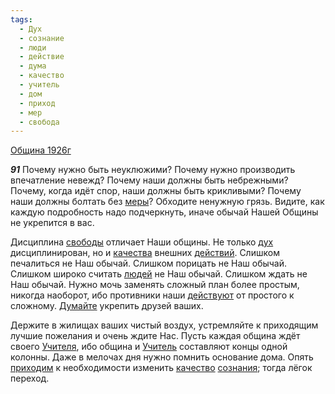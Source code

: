 ```yaml
---
tags:
  - Дух
  - сознание
  - люди
  - действие
  - дума
  - качество
  - учитель
  - дом
  - приход
  - мер
  - свобода
---
```


[Община 1926г](https://127.0.0.1:4002/agni/1926)

___91___
Почему нужно быть неуклюжими? Почему нужно производить впечатление невежд? Почему наши должны быть небрежными? Почему, когда идёт спор, наши должны быть крикливыми? Почему наши должны болтать без [меры](../../../tags/#мер)? Обходите ненужную грязь. Видите, как каждую подробность надо подчеркнуть, иначе обычай Нашей Общины не укрепится в вас.   

Дисциплина [свободы](../../../tags/#свобода) отличает Наши общины. Не только [дух](../../../tags/#Дух) дисциплинирован, но и [качества](../../../tags/#[качество](../../../tags/#качество)) внешних [действий](../../../tags/#действие). Слишком печалиться не Наш обычай. Слишком порицать не Наш обычай. Слишком широко считать [людей](../../../tags/#люди) не Наш обычай. Слишком ждать не Наш обычай. Нужно мочь заменять сложный план более простым, никогда наоборот, ибо противники наши [действуют](../../../tags/#действие) от простого к сложному. [Думайте](../../../tags/#дума) укрепить друзей ваших.   

Держите в жилищах ваших чистый воздух, устремляйте к приходящим лучшие пожелания и очень ждите Нас. Пусть каждая община ждёт своего [Учителя](../../../tags/#учитель), ибо община и [Учитель](../../../tags/#учитель) составляют концы одной колонны. Даже в мелочах дня нужно помнить основание дома. Опять [приходим](../../../tags/#приход) к необходимости изменить [качество](../../../tags/#качество) [сознания](../../../tags/#сознание); тогда лёгок переход.   


